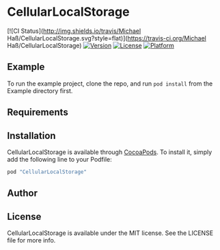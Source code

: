 # CellularLocalStorage

[![CI Status](http://img.shields.io/travis/Michael Haß/CellularLocalStorage.svg?style=flat)](https://travis-ci.org/Michael Haß/CellularLocalStorage)
[![Version](https://img.shields.io/cocoapods/v/CellularLocalStorage.svg?style=flat)](http://cocoapods.org/pods/CellularLocalStorage)
[![License](https://img.shields.io/cocoapods/l/CellularLocalStorage.svg?style=flat)](http://cocoapods.org/pods/CellularLocalStorage)
[![Platform](https://img.shields.io/cocoapods/p/CellularLocalStorage.svg?style=flat)](http://cocoapods.org/pods/CellularLocalStorage)

## Example

To run the example project, clone the repo, and run `pod install` from the Example directory first.

## Requirements

## Installation

CellularLocalStorage is available through [CocoaPods](http://cocoapods.org). To install
it, simply add the following line to your Podfile:

```ruby
pod "CellularLocalStorage"
```

## Author



## License

CellularLocalStorage is available under the MIT license. See the LICENSE file for more info.
